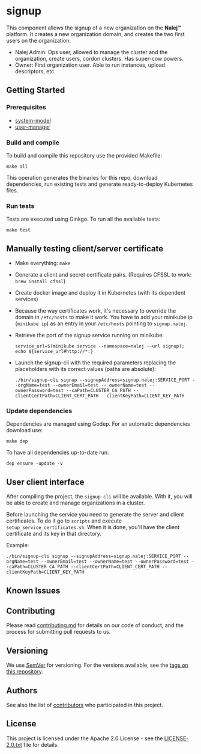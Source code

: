 # signup

This component allows the signup of a new organization on the **Nalej™** platform.
It creates a new organization domain, and creates the two first users on the organization:

* Nalej Admin: Ops user, allowed to manage the cluster and the organization, create users, cordon clusters. Has super-cow powers.
* Owner: First organization user. Able to run instances, upload descriptors, etc.

## Getting Started

### Prerequisites

* [system-model](https://github.com/nalej/system-model)
* [user-manager](https://github.com/nalej/user-manager)

### Build and compile

To build and compile this repository use the provided Makefile:

```shell script
make all
```

This operation generates the binaries for this repo, download dependencies,
run existing tests and generate ready-to-deploy Kubernetes files.

### Run tests

Tests are executed using Ginkgo. To run all the available tests:

```shell script
make test
```

## Manually testing client/server certificate

* Make everything: `make`
* Generate a client and secret certificate pairs. (Requires CFSSL to work: `brew install cfssl`)
* Create docker image and deploy it in Kubernetes (with its dependent services)
* Because the way certificates work, it's necessary to override the domain in `/etc/hosts` to make it work.
You have to add your minikube ip (`minikube ip`) as an entry in your `/etc/hosts` pointing to `signup.nalej`.
* Retrieve the port of the signup service running on minikube:
  ```shell script
  service_url=$(minikube service --namespace=nalej --url signup); echo ${service_url#http://*:}
  ```

* Launch the signup-cli with the required parameters replacing the placeholders with its correct values (paths are absolute): 
  
  ```shell script
  ./bin/signup-cli signup --signupAddress=signup.nalej:SERVICE_PORT --orgName=test --ownerEmail=test -- ownerName=test --ownerPassword=test --caPath=CLUSTER_CA_PATH --clientCertPath=CLIENT_CERT_PATH --clientKeyPath=CLIENT_KEY_PATH
  ```


### Update dependencies

Dependencies are managed using Godep. For an automatic dependencies download use:

```shell script
make dep
```

To have all dependencies up-to-date run:

```shell script
dep ensure -update -v
```

## User client interface

After compiling the project, the `signup-cli` will be available. With it, you will be able to create and manage organizations
in a cluster.

Before launching the service you need to generate the server and client certificates.
To do it go to `scripts` and execute `setup_service_certificates.sh`.
When it is done, you'll have the client certificate and its key in that directory.

Example:

```shell script
./bin/signup-cli signup --signupAddress=signup.nalej:SERVICE_PORT --orgName=test --ownerEmail=test --ownerName=test --ownerPassword=test --caPath=CLUSTER_CA_PATH --clientCertPath=CLIENT_CERT_PATH --clientKeyPath=CLIENT_KEY_PATH
```

## Known Issues

## Contributing

Please read [contributing.md](contributing.md) for details on our code of conduct, and the process for submitting
pull requests to us.

## Versioning

We use [SemVer](http://semver.org/) for versioning. For the versions available, see the
[tags on this repository](https://github.com/nalej/signup/tags). 

## Authors

See also the list of [contributors](https://github.com/nalej/signup/contributors) who participated in this project.

## License
This project is licensed under the Apache 2.0 License - see the [LICENSE-2.0.txt](LICENSE-2.0.txt) file for details.

